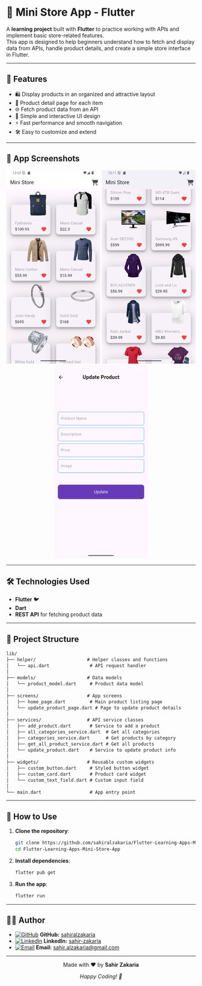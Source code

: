 # 🛒 Mini Store App - Flutter

A **learning project** built with **Flutter** to practice working with APIs and implement basic store-related features.  
This app is designed to help beginners understand how to fetch and display data from APIs, handle product details, and create a simple store interface in Flutter.

---

## 🚀 Features

- 🛍️ Display products in an organized and attractive layout  
- 📄 Product detail page for each item  
- 🌐 Fetch product data from an API  
- 🎨 Simple and interactive UI design  
- ⚡ Fast performance and smooth navigation  
- 🛠️ Easy to customize and extend  

---


## 📸 App Screenshots

<p align="center">
  <img src="assets/temp/1.png" width="250" />
  <img src="assets/temp/2.png" width="250" />
  <img src="assets/temp/3.png" width="250" />
</p>

---

## 🛠️ Technologies Used

- **Flutter** 🐦  
- **Dart**  
- **REST API** for fetching product data  

---

## 📂 Project Structure


```
lib/
├── helper/                   # Helper classes and functions
│   └── api.dart               # API request handler
│
├── models/                   # Data models
│   └── product_model.dart     # Product data model
│
├── screens/                  # App screens
│   ├── home_page.dart         # Main product listing page
│   └── update_product_page.dart # Page to update product details
│
├── services/                 # API service classes
│   ├── add_product.dart       # Service to add a product
│   ├── all_categories_service.dart  # Get all categories
│   ├── categories_service.dart      # Get products by category
│   ├── get_all_product_service.dart # Get all products
│   └── update_product.dart    # Service to update product info
│
├── widgets/                  # Reusable custom widgets
│   ├── custom_button.dart     # Styled button widget
│   ├── custom_card.dart       # Product card widget
│   └── custom_text_field.dart # Custom input field
│
└── main.dart                  # App entry point
```


---

## 📝 How to Use

1. **Clone the repository**:
   ```bash
   git clone https://github.com/sahiralzakaria/Flutter-Learning-Apps-Mini-Store-App.git
   cd Flutter-Learning-Apps-Mini-Store-App
   ```

2. **Install dependencies**:
   ```bash
   flutter pub get
   ```

3. **Run the app**:
   ```bash
   flutter run
   ```

---

## 👨‍💻 Author

- [![GitHub](https://img.shields.io/badge/GitHub-100000?style=flat&logo=github&logoColor=white)](https://github.com/sahiralzakaria) **GitHub:** [sahiralzakaria](https://github.com/sahiralzakaria)  
- [![LinkedIn](https://img.shields.io/badge/LinkedIn-0A66C2?style=flat&logo=linkedin&logoColor=white)](https://www.linkedin.com/in/sahir-zakaria-39873531b) **LinkedIn:** [sahir-zakaria](https://www.linkedin.com/in/sahir-zakaria-39873531b)  
- [![Email](https://img.shields.io/badge/Email-D14836?style=flat&logo=gmail&logoColor=white)](mailto:sahir.alzakaria@gmail.com) **Email:** sahir.alzakaria@gmail.com  

---

<div align="center">
  <p>Made with ❤️ by <strong>Sahir Zakaria</strong></p>
  <p><em>Happy Coding! 🚀</em></p>
</div>
